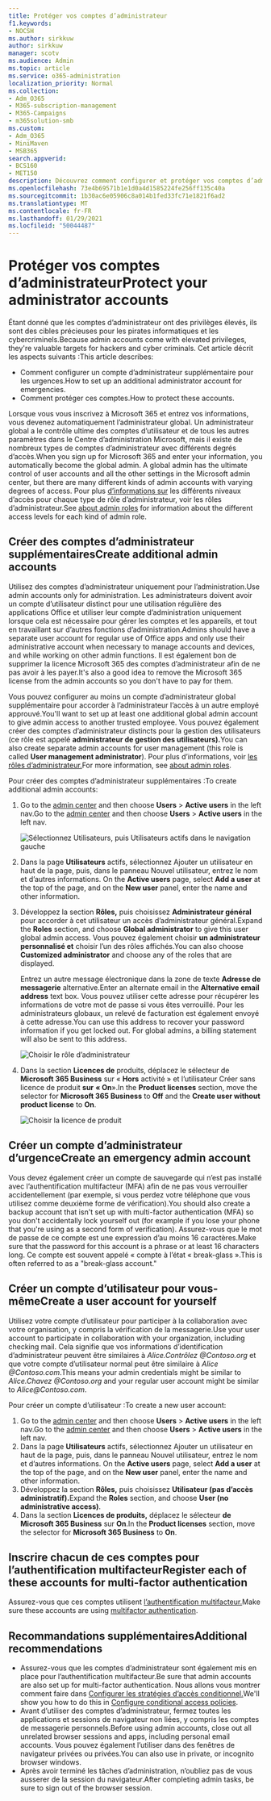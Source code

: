 ```yaml
---
title: Protéger vos comptes d’administrateur
f1.keywords:
- NOCSH
ms.author: sirkkuw
author: sirkkuw
manager: scotv
ms.audience: Admin
ms.topic: article
ms.service: o365-administration
localization_priority: Normal
ms.collection:
- Adm_O365
- M365-subscription-management
- M365-Campaigns
- m365solution-smb
ms.custom:
- Adm_O365
- MiniMaven
- MSB365
search.appverid:
- BCS160
- MET150
description: Découvrez comment configurer et protéger vos comptes d’administrateur.
ms.openlocfilehash: 73e4b69571b1e1d0a4d1585224fe256ff135c40a
ms.sourcegitcommit: 1b30ac6e05906c8a014b1fed33fc71e1821f6ad2
ms.translationtype: MT
ms.contentlocale: fr-FR
ms.lasthandoff: 01/29/2021
ms.locfileid: "50044487"
---
```

# <a name="protect-your-administrator-accounts"></a><span data-ttu-id="e3da9-103">Protéger vos comptes d’administrateur</span><span class="sxs-lookup"><span data-stu-id="e3da9-103">Protect your administrator accounts</span></span>

<span data-ttu-id="e3da9-104">Étant donné que les comptes d’administrateur ont des privilèges élevés, ils sont des cibles précieuses pour les pirates informatiques et les cybercriminels.</span><span class="sxs-lookup"><span data-stu-id="e3da9-104">Because admin accounts come with elevated privileges, they're valuable targets for hackers and cyber criminals.</span></span> <span data-ttu-id="e3da9-105">Cet article décrit les aspects suivants :</span><span class="sxs-lookup"><span data-stu-id="e3da9-105">This article describes:</span></span>

- <span data-ttu-id="e3da9-106">Comment configurer un compte d’administrateur supplémentaire pour les urgences.</span><span class="sxs-lookup"><span data-stu-id="e3da9-106">How to set up an additional administrator account for emergencies.</span></span>
- <span data-ttu-id="e3da9-107">Comment protéger ces comptes.</span><span class="sxs-lookup"><span data-stu-id="e3da9-107">How to protect these accounts.</span></span>

<span data-ttu-id="e3da9-108">Lorsque vous vous inscrivez à Microsoft 365 et entrez vos informations, vous devenez automatiquement l’administrateur global. Un administrateur global a le contrôle ultime des comptes d’utilisateur et de tous les autres paramètres dans le Centre d’administration Microsoft, mais il existe de nombreux types de comptes d’administrateur avec différents degrés d’accès.</span><span class="sxs-lookup"><span data-stu-id="e3da9-108">When you sign up for Microsoft 365 and enter your information, you automatically become the global admin. A global admin has the ultimate control of user accounts and all the other settings in the Microsoft admin center, but there are many different kinds of admin accounts with varying degrees of access.</span></span> <span data-ttu-id="e3da9-109">Pour plus [d’informations sur](https://docs.microsoft.com/office365/admin/add-users/about-admin-roles) les différents niveaux d’accès pour chaque type de rôle d’administrateur, voir les rôles d’administrateur.</span><span class="sxs-lookup"><span data-stu-id="e3da9-109">See [about admin roles](https://docs.microsoft.com/office365/admin/add-users/about-admin-roles) for information about the different access levels for each kind of admin role.</span></span>

## <a name="create-additional-admin-accounts"></a><span data-ttu-id="e3da9-110">Créer des comptes d’administrateur supplémentaires</span><span class="sxs-lookup"><span data-stu-id="e3da9-110">Create additional admin accounts</span></span>

<span data-ttu-id="e3da9-111">Utilisez des comptes d’administrateur uniquement pour l’administration.</span><span class="sxs-lookup"><span data-stu-id="e3da9-111">Use admin accounts only for administration.</span></span> <span data-ttu-id="e3da9-112">Les administrateurs doivent avoir un compte d’utilisateur distinct pour une utilisation régulière des applications Office et utiliser leur compte d’administration uniquement lorsque cela est nécessaire pour gérer les comptes et les appareils, et tout en travaillant sur d’autres fonctions d’administration.</span><span class="sxs-lookup"><span data-stu-id="e3da9-112">Admins should have a separate user account for regular use of Office apps and only use their administrative account when necessary to manage accounts and devices, and while working on other admin functions.</span></span> <span data-ttu-id="e3da9-113">Il est également bon de supprimer la licence Microsoft 365 des comptes d’administrateur afin de ne pas avoir à les payer.</span><span class="sxs-lookup"><span data-stu-id="e3da9-113">It's also a good idea to remove the Microsoft 365 license from the admin accounts so you don't have to pay for them.</span></span>

<span data-ttu-id="e3da9-114">Vous pouvez configurer au moins un compte d’administrateur global supplémentaire pour accorder à l’administrateur l’accès à un autre employé approuvé.</span><span class="sxs-lookup"><span data-stu-id="e3da9-114">You'll want to set up at least one additional global admin account to give admin access to another trusted employee.</span></span> <span data-ttu-id="e3da9-115">Vous pouvez également créer des comptes d’administrateur distincts pour la gestion des utilisateurs (ce rôle est appelé **administrateur de gestion des utilisateurs).**</span><span class="sxs-lookup"><span data-stu-id="e3da9-115">You can also create separate admin accounts for user management (this role is called **User management administrator**).</span></span> <span data-ttu-id="e3da9-116">Pour plus d’informations, voir [les rôles d’administrateur.](https://docs.microsoft.com/office365/admin/add-users/about-admin-roles)</span><span class="sxs-lookup"><span data-stu-id="e3da9-116">For more information, see [about admin roles](https://docs.microsoft.com/office365/admin/add-users/about-admin-roles).</span></span>

<span data-ttu-id="e3da9-117">Pour créer des comptes d’administrateur supplémentaires :</span><span class="sxs-lookup"><span data-stu-id="e3da9-117">To create additional admin accounts:</span></span>

 1. <span data-ttu-id="e3da9-118">Go to the <a href="https://go.microsoft.com/fwlink/p/?linkid=837890" target="_blank">admin center</a> and then choose **Users** \> **Active users** in the left nav.</span><span class="sxs-lookup"><span data-stu-id="e3da9-118">Go to the <a href="https://go.microsoft.com/fwlink/p/?linkid=837890" target="_blank">admin center</a> and then choose **Users** \> **Active users** in the left nav.</span></span>

    ![Sélectionnez Utilisateurs, puis Utilisateurs actifs dans le navigation gauche](../media/Activeusers.png)

 2. <span data-ttu-id="e3da9-120">Dans la page **Utilisateurs** actifs, sélectionnez Ajouter un utilisateur  en haut de la page, puis, dans le panneau Nouvel utilisateur, entrez le nom et d’autres informations. </span><span class="sxs-lookup"><span data-stu-id="e3da9-120">On the **Active users** page, select **Add a user** at the top of the page, and on the **New user** panel, enter the name and other information.</span></span>
 3. <span data-ttu-id="e3da9-121">Développez la section **Rôles,** puis choisissez **Administrateur général** pour accorder à cet utilisateur un accès d’administrateur général.</span><span class="sxs-lookup"><span data-stu-id="e3da9-121">Expand the **Roles** section, and choose **Global administrator** to give this user global admin access.</span></span> <span data-ttu-id="e3da9-122">Vous pouvez également choisir **un administrateur personnalisé et** choisir l’un des rôles affichés.</span><span class="sxs-lookup"><span data-stu-id="e3da9-122">You can also choose **Customized administrator** and choose any of the roles that are displayed.</span></span>

    <span data-ttu-id="e3da9-123">Entrez un autre message électronique dans la zone de texte **Adresse de messagerie** alternative.</span><span class="sxs-lookup"><span data-stu-id="e3da9-123">Enter an alternate email in the **Alternative email address** text box.</span></span> <span data-ttu-id="e3da9-124">Vous pouvez utiliser cette adresse pour récupérer les informations de votre mot de passe si vous êtes verrouillé. Pour les administrateurs globaux, un relevé de facturation est également envoyé à cette adresse.</span><span class="sxs-lookup"><span data-stu-id="e3da9-124">You can use this address to recover your password information if you get locked out. For global admins, a billing statement will also be sent to this address.</span></span>

    ![Choisir le rôle d’administrateur](../media/adminroles.png)

 4. <span data-ttu-id="e3da9-126">Dans la section **Licences de** produits, déplacez le sélecteur de **Microsoft 365 Business** sur « **Hors** activité » et l’utilisateur Créer sans licence de produit **sur** **« On**».</span><span class="sxs-lookup"><span data-stu-id="e3da9-126">In the **Product licenses** section, move the selector for **Microsoft 365 Business** to **Off** and the **Create user without product license** to **On**.</span></span>

    ![Choisir la licence de produit](../media/productlicense.png)

## <a name="create-an-emergency-admin-account"></a><span data-ttu-id="e3da9-128">Créer un compte d’administrateur d’urgence</span><span class="sxs-lookup"><span data-stu-id="e3da9-128">Create an emergency admin account</span></span>

<span data-ttu-id="e3da9-129">Vous devez également créer un compte de sauvegarde qui n’est pas installé avec l’authentification multifacteur (MFA) afin de ne pas vous verrouiller accidentellement (par exemple, si vous perdez votre téléphone que vous utilisez comme deuxième forme de vérification).</span><span class="sxs-lookup"><span data-stu-id="e3da9-129">You should also create a backup account that isn't set up with multi-factor authentication (MFA) so you don't accidentally lock yourself out (for example if you lose your phone that you're using as a second form of verification).</span></span> <span data-ttu-id="e3da9-130">Assurez-vous que le mot de passe de ce compte est une expression d’au moins 16 caractères.</span><span class="sxs-lookup"><span data-stu-id="e3da9-130">Make sure that the password for this account is a phrase or at least 16 characters long.</span></span> <span data-ttu-id="e3da9-131">Ce compte est souvent appelé « compte à l’état « break-glass ».</span><span class="sxs-lookup"><span data-stu-id="e3da9-131">This is often referred to as a "break-glass account."</span></span>

## <a name="create-a-user-account-for-yourself"></a><span data-ttu-id="e3da9-132">Créer un compte d’utilisateur pour vous-même</span><span class="sxs-lookup"><span data-stu-id="e3da9-132">Create a user account for yourself</span></span>

<span data-ttu-id="e3da9-133">Utilisez votre compte d’utilisateur pour participer à la collaboration avec votre organisation, y compris la vérification de la messagerie.</span><span class="sxs-lookup"><span data-stu-id="e3da9-133">Use your user account to participate in collaboration with your organization, including checking mail.</span></span> <span data-ttu-id="e3da9-134">Cela signifie que vos informations d’identification d’administrateur peuvent être similaires à  *Alice.Contrôlez <span></span> @Contoso.org* et que votre compte d’utilisateur normal peut être similaire à *Alice <span></span> @Contoso.com*.</span><span class="sxs-lookup"><span data-stu-id="e3da9-134">This means your admin credentials might be similar to  *Alice.Chavez <span></span>@Contoso.org* and your regular user account might be similar to *Alice<span></span>@Contoso.com*.</span></span>

<span data-ttu-id="e3da9-135">Pour créer un compte d’utilisateur :</span><span class="sxs-lookup"><span data-stu-id="e3da9-135">To create a new user account:</span></span>

1. <span data-ttu-id="e3da9-136">Go to the <a href="https://go.microsoft.com/fwlink/p/?linkid=837890" target="_blank">admin center</a> and then choose **Users** \> **Active users** in the left nav.</span><span class="sxs-lookup"><span data-stu-id="e3da9-136">Go to the <a href="https://go.microsoft.com/fwlink/p/?linkid=837890" target="_blank">admin center</a> and then choose **Users** \> **Active users** in the left nav.</span></span>
2. <span data-ttu-id="e3da9-137">Dans la page **Utilisateurs** actifs, sélectionnez Ajouter un utilisateur  en haut de la page, puis, dans le panneau Nouvel utilisateur, entrez le nom et d’autres informations. </span><span class="sxs-lookup"><span data-stu-id="e3da9-137">On the **Active users** page, select **Add a user** at the top of the page, and on the **New user** panel, enter the name and other information.</span></span>
3. <span data-ttu-id="e3da9-138">Développez la section **Rôles,** puis choisissez **Utilisateur (pas d’accès administratif).**</span><span class="sxs-lookup"><span data-stu-id="e3da9-138">Expand the **Roles** section, and choose **User (no administrative access)**.</span></span>
4. <span data-ttu-id="e3da9-139">Dans la section **Licences de produits,** déplacez le sélecteur **de Microsoft 365 Business** sur **On**.</span><span class="sxs-lookup"><span data-stu-id="e3da9-139">In the **Product licenses** section, move the selector for **Microsoft 365 Business** to **On**.</span></span>

## <a name="register-each-of-these-accounts-for-multi-factor-authentication"></a><span data-ttu-id="e3da9-140">Inscrire chacun de ces comptes pour l’authentification multifacteur</span><span class="sxs-lookup"><span data-stu-id="e3da9-140">Register each of these accounts for multi-factor authentication</span></span>

<span data-ttu-id="e3da9-141">Assurez-vous que ces comptes utilisent [l’authentification multifacteur.](m365-campaigns-multifactor-authenication.md)</span><span class="sxs-lookup"><span data-stu-id="e3da9-141">Make sure these accounts are using [multifactor authentication](m365-campaigns-multifactor-authenication.md).</span></span>

## <a name="additional-recommendations"></a><span data-ttu-id="e3da9-142">Recommandations supplémentaires</span><span class="sxs-lookup"><span data-stu-id="e3da9-142">Additional recommendations</span></span>

- <span data-ttu-id="e3da9-143">Assurez-vous que les comptes d’administrateur sont également mis en place pour l’authentification multifacteur.</span><span class="sxs-lookup"><span data-stu-id="e3da9-143">Be sure that admin accounts are also set up for multi-factor authentication.</span></span> <span data-ttu-id="e3da9-144">Nous allons vous montrer comment faire dans [Configurer les stratégies d’accès conditionnel.](m365-campaigns-conditional-access.md)</span><span class="sxs-lookup"><span data-stu-id="e3da9-144">We'll show you how to do this in [Configure conditional access policies](m365-campaigns-conditional-access.md).</span></span>
- <span data-ttu-id="e3da9-145">Avant d’utiliser des comptes d’administrateur, fermez toutes les applications et sessions de navigateur non liées, y compris les comptes de messagerie personnels.</span><span class="sxs-lookup"><span data-stu-id="e3da9-145">Before using admin accounts, close out all unrelated browser sessions and apps, including personal email accounts.</span></span> <span data-ttu-id="e3da9-146">Vous pouvez également l’utiliser dans des fenêtres de navigateur privées ou privées.</span><span class="sxs-lookup"><span data-stu-id="e3da9-146">You can also use in private, or incognito browser windows.</span></span>
- <span data-ttu-id="e3da9-147">Après avoir terminé les tâches d’administration, n’oubliez pas de vous ausserer de la session du navigateur.</span><span class="sxs-lookup"><span data-stu-id="e3da9-147">After completing admin tasks, be sure to sign out of the browser session.</span></span>
